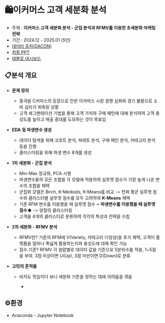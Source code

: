 # 🛍이커머스 고객 세분화 분석 

- 주제 : **이커머스 고객 세분화 분석 - 군집 분석과 RFMV를 이용한 초세분화 마케팅 전략**
- 기간 : 2024.12 - 2025.01 (5인)
- [데이터 출처(DACON)](https://dacon.io/competitions/official/236222/data)
- [최종 PPT]()
- [태블로 대시보드]()


## 📋분석 개요


- **문제 정의**

  - 중국발 C커머스의 등장으로 인한 이커머스 시장 경쟁 심화와 경기 불황으로 소비 심리가 위축된 상황
  - 고객 세그멘테이션 기법을 통해 고객 가치와 구매 패턴에 대해 분석하여 고객 충성도를 높이고 매출 증대를 도모하는 것이 목표임
    
- **EDA 및 파생변수 생성**

  - 데이터 탐색을 위해 코호트 분석, 파레토 분석, 구매 패턴 분석, 카테고리 분석 등을 진행
  - 클러스터링을 위해 파생 변수 8개를 생성
 
- **1차 세분화 - 군집 분석**
  
  - Min-Max 정규화, PCA 시행
  - 파생변수들의 모든 조합을 각 모델에 적용하여 실루엣 점수가 가장 높게 나온 변수의 조합을 채택
  - 군집화 모델은 Birch, K-Medoids, K-Means를 비교 -> 전체 평균 실루엣 점수와 클러스터별 실루엣 점수를 모두 고려하여 **K-Means** 채택
  - 기존 RFM 변수를 이용했을 때 실루엣 점수 < **파생변수를 이용했을 때 실루엣 점수⬆** -> 양질의 클러스터링
  - 고객을 4개의 클러스터로 분류하여 각각의 특성과 전략을 수립
    
- **2차 세분화 - RFMV 분석**

  - RFMV란? 기존의 RFM에 V(Variety, 카테고리 다양성)을 추가 채택, 고객이 플랫폼을 얼마나 폭넓게 활용하는지와 충성도에 대해 확인 가능
  - 점수 기준? RFMV 각 컬럼별로 데이터 값을 기준으로 5분위수를 적용, 1~5점을 부여. 3점 이상이면 U(Up), 3점 미만이면 D(Down)로 분류
 
- **고민의 흔적들**

  - 비지도 학습이다 보니 세분화 기준을 정하는 데에 어려움을 겪음
    
      -


## ⚙환경

- Anaconda - Jupyter Notebook
